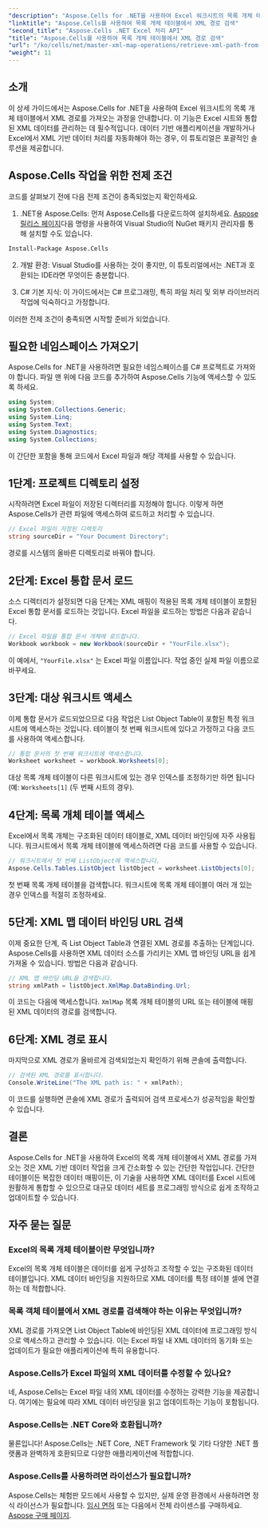 ```yaml
---
"description": "Aspose.Cells for .NET을 사용하여 Excel 워크시트의 목록 개체 테이블에서 XML 경로를 가져오는 방법을 알아보세요. 이 포괄적인 가이드에서는 모든 단계를 다룹니다."
"linktitle": "Aspose.Cells를 사용하여 목록 개체 테이블에서 XML 경로 검색"
"second_title": "Aspose.Cells .NET Excel 처리 API"
"title": "Aspose.Cells를 사용하여 목록 개체 테이블에서 XML 경로 검색"
"url": "/ko/cells/net/master-xml-map-operations/retrieve-xml-path-from-list-object-table/"
"weight": 11
---
```


## 소개

이 상세 가이드에서는 Aspose.Cells for .NET을 사용하여 Excel 워크시트의 목록 개체 테이블에서 XML 경로를 가져오는 과정을 안내합니다. 이 기능은 Excel 시트와 통합된 XML 데이터를 관리하는 데 필수적입니다. 데이터 기반 애플리케이션을 개발하거나 Excel에서 XML 기반 데이터 처리를 자동화해야 하는 경우, 이 튜토리얼은 포괄적인 솔루션을 제공합니다.

## Aspose.Cells 작업을 위한 전제 조건

코드를 살펴보기 전에 다음 전제 조건이 충족되었는지 확인하세요.

1. .NET용 Aspose.Cells: 먼저 Aspose.Cells를 다운로드하여 설치하세요. [Aspose 릴리스 페이지](https://releases.aspose.com/cells/net/)다음 명령을 사용하여 Visual Studio의 NuGet 패키지 관리자를 통해 설치할 수도 있습니다.
```bash
Install-Package Aspose.Cells
```

2. 개발 환경: Visual Studio를 사용하는 것이 좋지만, 이 튜토리얼에서는 .NET과 호환되는 IDE라면 무엇이든 충분합니다.

3. C# 기본 지식: 이 가이드에서는 C# 프로그래밍, 특히 파일 처리 및 외부 라이브러리 작업에 익숙하다고 가정합니다.

이러한 전제 조건이 충족되면 시작할 준비가 되었습니다.

## 필요한 네임스페이스 가져오기

Aspose.Cells for .NET을 사용하려면 필요한 네임스페이스를 C# 프로젝트로 가져와야 합니다. 파일 맨 위에 다음 코드를 추가하여 Aspose.Cells 기능에 액세스할 수 있도록 하세요.

```csharp
using System;
using System.Collections.Generic;
using System.Linq;
using System.Text;
using System.Diagnostics;
using System.Collections;
```

이 간단한 포함을 통해 코드에서 Excel 파일과 해당 객체를 사용할 수 있습니다.

## 1단계: 프로젝트 디렉토리 설정

시작하려면 Excel 파일이 저장된 디렉터리를 지정해야 합니다. 이렇게 하면 Aspose.Cells가 관련 파일에 액세스하여 로드하고 처리할 수 있습니다.

```csharp
// Excel 파일이 저장된 디렉토리
string sourceDir = "Your Document Directory";
```

경로를 시스템의 올바른 디렉토리로 바꿔야 합니다.

## 2단계: Excel 통합 문서 로드

소스 디렉터리가 설정되면 다음 단계는 XML 매핑이 적용된 목록 개체 테이블이 포함된 Excel 통합 문서를 로드하는 것입니다. Excel 파일을 로드하는 방법은 다음과 같습니다.

```csharp
// Excel 파일을 통합 문서 개체에 로드합니다.
Workbook workbook = new Workbook(sourceDir + "YourFile.xlsx");
```

이 예에서, `"YourFile.xlsx"` 는 Excel 파일 이름입니다. 작업 중인 실제 파일 이름으로 바꾸세요.

## 3단계: 대상 워크시트 액세스

이제 통합 문서가 로드되었으므로 다음 작업은 List Object Table이 포함된 특정 워크시트에 액세스하는 것입니다. 테이블이 첫 번째 워크시트에 있다고 가정하고 다음 코드를 사용하여 액세스합니다.

```csharp
// 통합 문서의 첫 번째 워크시트에 액세스합니다.
Worksheet worksheet = workbook.Worksheets[0];
```

대상 목록 개체 테이블이 다른 워크시트에 있는 경우 인덱스를 조정하기만 하면 됩니다(예: `Worksheets[1]` (두 번째 시트의 경우).

## 4단계: 목록 개체 테이블 액세스

Excel에서 목록 개체는 구조화된 데이터 테이블로, XML 데이터 바인딩에 자주 사용됩니다. 워크시트에서 목록 개체 테이블에 액세스하려면 다음 코드를 사용할 수 있습니다.

```csharp
// 워크시트에서 첫 번째 ListObject에 액세스합니다.
Aspose.Cells.Tables.ListObject listObject = worksheet.ListObjects[0];
```

첫 번째 목록 개체 테이블을 검색합니다. 워크시트에 목록 개체 테이블이 여러 개 있는 경우 인덱스를 적절히 조정하세요.

## 5단계: XML 맵 데이터 바인딩 URL 검색

이제 중요한 단계, 즉 List Object Table과 연결된 XML 경로를 추출하는 단계입니다. Aspose.Cells를 사용하면 XML 데이터 소스를 가리키는 XML 맵 바인딩 URL을 쉽게 가져올 수 있습니다. 방법은 다음과 같습니다.

```csharp
// XML 맵 바인딩 URL을 검색합니다.
string xmlPath = listObject.XmlMap.DataBinding.Url;
```

이 코드는 다음에 액세스합니다. `XmlMap` 목록 개체 테이블의 URL 또는 테이블에 매핑된 XML 데이터의 경로를 검색합니다.

## 6단계: XML 경로 표시

마지막으로 XML 경로가 올바르게 검색되었는지 확인하기 위해 콘솔에 출력합니다.

```csharp
// 검색된 XML 경로를 표시합니다.
Console.WriteLine("The XML path is: " + xmlPath);
```

이 코드를 실행하면 콘솔에 XML 경로가 출력되어 검색 프로세스가 성공적임을 확인할 수 있습니다.

## 결론

Aspose.Cells for .NET을 사용하여 Excel의 목록 개체 테이블에서 XML 경로를 가져오는 것은 XML 기반 데이터 작업을 크게 간소화할 수 있는 간단한 작업입니다. 간단한 테이블이든 복잡한 데이터 매핑이든, 이 기술을 사용하면 XML 데이터를 Excel 시트에 원활하게 통합할 수 있으므로 대규모 데이터 세트를 프로그래밍 방식으로 쉽게 조작하고 업데이트할 수 있습니다.

## 자주 묻는 질문

### Excel의 목록 개체 테이블이란 무엇입니까?

Excel의 목록 개체 테이블은 데이터를 쉽게 구성하고 조작할 수 있는 구조화된 데이터 테이블입니다. XML 데이터 바인딩을 지원하므로 XML 데이터를 특정 테이블 셀에 연결하는 데 적합합니다.

### 목록 객체 테이블에서 XML 경로를 검색해야 하는 이유는 무엇입니까?

XML 경로를 가져오면 List Object Table에 바인딩된 XML 데이터에 프로그래밍 방식으로 액세스하고 관리할 수 있습니다. 이는 Excel 파일 내 XML 데이터의 동기화 또는 업데이트가 필요한 애플리케이션에 특히 유용합니다.

### Aspose.Cells가 Excel 파일의 XML 데이터를 수정할 수 있나요?

네, Aspose.Cells는 Excel 파일 내의 XML 데이터를 수정하는 강력한 기능을 제공합니다. 여기에는 필요에 따라 XML 데이터 바인딩을 읽고 업데이트하는 기능이 포함됩니다.

### Aspose.Cells는 .NET Core와 호환됩니까?

물론입니다! Aspose.Cells는 .NET Core, .NET Framework 및 기타 다양한 .NET 플랫폼과 완벽하게 호환되므로 다양한 애플리케이션에 적합합니다.

### Aspose.Cells를 사용하려면 라이선스가 필요합니까?

Aspose.Cells는 체험판 모드에서 사용할 수 있지만, 실제 운영 환경에서 사용하려면 정식 라이선스가 필요합니다. [임시 면허](https://purchase.aspose.com/temporary-license/) 또는 다음에서 전체 라이센스를 구매하세요. [Aspose 구매 페이지](https://purchase.aspose.com/buy).